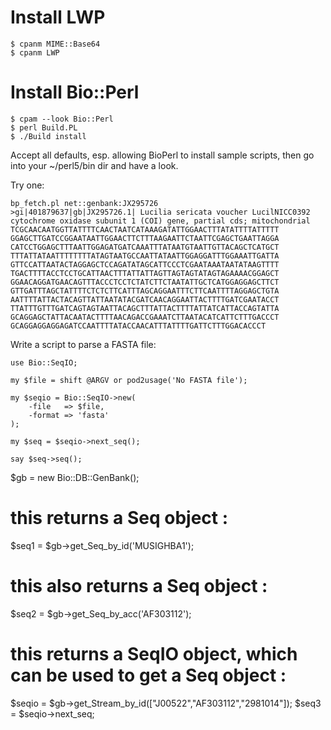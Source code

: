 # Install LWP

    $ cpanm MIME::Base64
    $ cpanm LWP

# Install Bio::Perl

    $ cpam --look Bio::Perl
    $ perl Build.PL
    $ ./Build install

Accept all defaults, esp. allowing BioPerl to install sample scripts, then
go into your ~/perl5/bin dir and have a look.

Try one:

    bp_fetch.pl net::genbank:JX295726
    >gi|401879637|gb|JX295726.1| Lucilia sericata voucher LucilNICC0392 cytochrome oxidase subunit 1 (COI) gene, partial cds; mitochondrial
    TCGCAACAATGGTTATTTTCAACTAATCATAAAGATATTGGAACTTTATATTTTATTTTT
    GGAGCTTGATCCGGAATAATTGGAACTTCTTTAAGAATTCTAATTCGAGCTGAATTAGGA
    CATCCTGGAGCTTTAATTGGAGATGATCAAATTTATAATGTAATTGTTACAGCTCATGCT
    TTTATTATAATTTTTTTTATAGTAATGCCAATTATAATTGGAGGATTTGGAAATTGATTA
    GTTCCATTAATACTAGGAGCTCCAGATATAGCATTCCCTCGAATAAATAATATAAGTTTT
    TGACTTTTACCTCCTGCATTAACTTTATTATTAGTTAGTAGTATAGTAGAAAACGGAGCT
    GGAACAGGATGAACAGTTTACCCTCCTCTATCTTCTAATATTGCTCATGGAGGAGCTTCT
    GTTGATTTAGCTATTTTCTCTCTTCATTTAGCAGGAATTTCTTCAATTTTAGGAGCTGTA
    AATTTTATTACTACAGTTATTAATATACGATCAACAGGAATTACTTTTGATCGAATACCT
    TTATTTGTTTGATCAGTAGTAATTACAGCTTTATTACTTTTATTATCATTACCAGTATTA
    GCAGGAGCTATTACAATACTTTTAACAGACCGAAATCTTAATACATCATTCTTTGACCCT
    GCAGGAGGAGGAGATCCAATTTTATACCAACATTTATTTTGATTCTTTGGACACCCT

Write a script to parse a FASTA file:

    use Bio::SeqIO;

    my $file = shift @ARGV or pod2usage('No FASTA file');

    my $seqio = Bio::SeqIO->new(
        -file   => $file,
        -format => 'fasta'
    );

    my $seq = $seqio->next_seq();

    say $seq->seq();

$gb = new Bio::DB::GenBank();
 # this returns a Seq object :
 $seq1 = $gb->get_Seq_by_id('MUSIGHBA1');
 # this also returns a Seq object :
 $seq2 = $gb->get_Seq_by_acc('AF303112');
 # this returns a SeqIO object, which can be used to get a Seq object :
 $seqio = $gb->get_Stream_by_id(["J00522","AF303112","2981014"]);
 $seq3 = $seqio->next_seq; 
